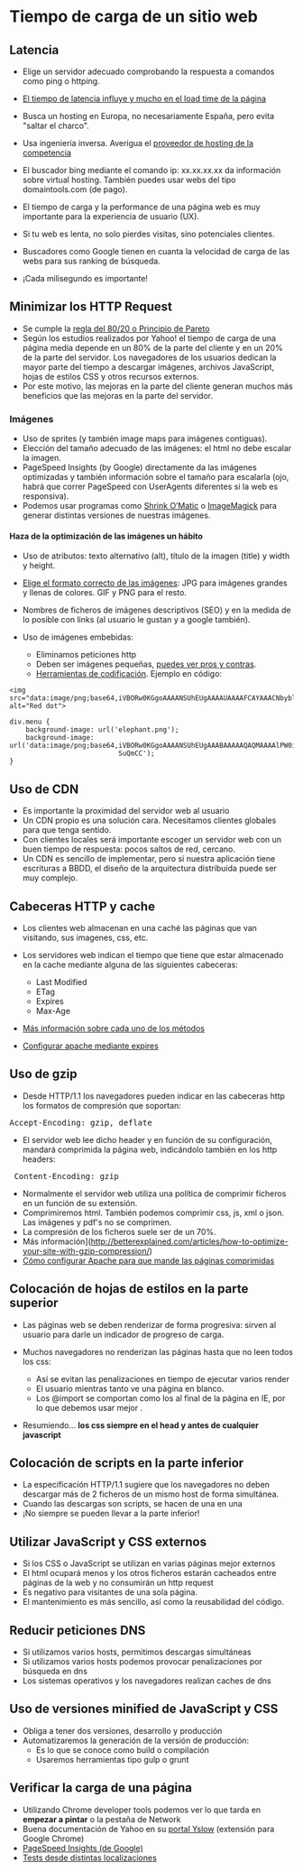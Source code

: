 # Tiempo de carga de un sitio web


## Latencia
- Elige un servidor adecuado comprobando la respuesta a comandos como ping o httping.
- [El tiempo de latencia influye y mucho en el load time de la página](http://www.igvita.com/2012/07/19/latency-the-new-web-performance-bottleneck/) 
- Busca un hosting en Europa, no necesariamente España, pero evita "saltar el charco".
- Usa ingeniería inversa. Averigua el [proveedor de hosting de la competencia](http://www.maxmind.com/en/geolocation_landing)
- El buscador bing mediante el comando ip: xx.xx.xx.xx da información sobre virtual hosting. También puedes usar webs del tipo domaintools.com (de pago).


- El tiempo de carga y la performance de una página web es muy importante para la experiencia de usuario (UX). 
- Si tu web es lenta, no solo pierdes visitas, sino potenciales clientes.
- Buscadores como Google tienen en cuanta la velocidad de carga de las webs para sus ranking de búsqueda.
- ¡Cada milisegundo es importante!


## Minimizar los HTTP Request
- Se cumple la [regla del 80/20 o Principio de Pareto](http://es.wikipedia.org/wiki/Principio_de_Pareto) 
- Según los estudios realizados por Yahoo! el tiempo de carga de una página media depende en un 80% de la parte del cliente y en un 20% de la parte del servidor. Los navegadores de los usuarios dedican la mayor parte del tiempo a descargar imágenes, archivos JavaScript, hojas de estilos CSS y otros recursos externos.
- Por este motivo, las mejoras en la parte del cliente generan muchos más beneficios que las mejoras en la parte del servidor.


### Imágenes
- Uso de sprites (y también image maps para imágenes contiguas). 
- Elección del tamaño adecuado de las imágenes: el html no debe escalar la imagen.
- PageSpeed Insights (by Google) directamente da las imágenes optimizadas y también información sobre el tamaño para escalarla (ojo, habrá que correr PageSpeed con UserAgents diferentes si la web es responsiva).
- Podemos usar programas como [Shrink O’Matic](http://toki-woki.net/p/Shrink-O-Matic/) o [ImageMagick](http://www.imagemagick.org/) para generar distintas versiones de nuestras imágenes.


#### Haza de la optimización de las imágenes un hábito
- Uso de atributos: texto alternativo (alt), título de la imagen (title) y width y height.
- [Elige el formato correcto de las imágenes](http://www.websiteoptimization.com/speed/tweak/format/): JPG para imágenes grandes y llenas de colores. GIF y PNG para el resto.
- Nombres de ficheros de imágenes descriptivos (SEO) y en la medida de lo posible con links (al usuario le gustan y a google también).


- Uso de imágenes embebidas:
  - Eliminamos peticiones http
  - Deben ser imágenes pequeñas, [puedes ver pros y contras](http://en.wikipedia.org/wiki/Data_URI_scheme).
  - [Herramientas de codificación](http://www.motobit.com/util/base64-decoder-encoder.asp). Ejemplo en código:
```
<img src="data:image/png;base64,iVBORw0KGgoAAAANSUhEUgAAAAUAAAAFCAYAAACNbyblAAAAHElEQVQI12P4//8/w38GIAXDIBKE0DHxgljNBAAO9TXL0Y4OHwAAAABJRU5ErkJggg==" alt="Red dot">
```

```
div.menu {
    background-image: url('elephant.png');
    background-image:  url('data:image/png;base64,iVBORw0KGgoAAAANSUhEUgAAABAAAAAQAQMAAAAlPW0iAAAABlBMVEUAAAD///+l2Z/dAAAAM0lEQVR4nGP4/5/h/1+G/58ZDrAz3D/McH8yw83NDDeNGe4Ug9C9zwz3gVLMDA/A6P9/AFGGFyjOXZtQAAAAAElFTk
                           SuQmCC');
}
```


## Uso de CDN
- Es importante la proximidad del servidor web al usuario
- Un CDN propio es una solución cara. Necesitamos clientes globales para que tenga sentido.
- Con clientes locales será importante escoger un servidor web con un buen tiempo de respuesta: pocos saltos de red, cercano.
- Un CDN es sencillo de implementar, pero si nuestra aplicación tiene escrituras a BBDD, el diseño de la arquitectura distribuida puede ser muy complejo.


## Cabeceras HTTP y cache
- Los clientes web almacenan en una caché las páginas que van visitando, sus imagenes, css, etc.
- Los servidores web indican el tiempo que tiene que estar almacenado en la cache mediante alguna de las siguientes cabeceras:
  - Last Modified
  - ETag
  - Expires
  - Max-Age

- [Más información sobre cada uno de los métodos](http://betterexplained.com/articles/how-to-optimize-your-site-with-http-caching/)
- [Configurar apache mediante expires](http://cjohansen.no/en/apache/using_a_far_future_expires_header)


## Uso de gzip
- Desde HTTP/1.1 los navegadores pueden indicar en las cabeceras http los formatos de compresión que soportan:
<pre>Accept-Encoding: gzip, deflate</pre>
- El servidor web lee dicho header y en función de su configuración, mandará comprimida la página web, indicándolo también en los http headers:
<pre> Content-Encoding: gzip</pre>


- Normalmente el servidor web utiliza una política de comprimir ficheros en un función de su extensión. 
- Comprimiremos html. También podemos comprimir css, js, xml o json. Las imágenes y pdf's no se comprimen.
- La compresión de los ficheros suele ser de un 70%. 
- Más información](http://betterexplained.com/articles/how-to-optimize-your-site-with-gzip-compression/)
- [Cómo configurar Apache para que mande las páginas comprimidas](http://www.pontikis.net/blog/speed-up-your-website-with-gzip-compression)


## Colocación de hojas de estilos en la parte superior
- Las páginas web se deben renderizar de forma progresiva: sirven al usuario para darle un indicador de progreso de carga.
- Muchos navegadores no renderizan las páginas hasta que no leen todos los css:
  - Así se evitan las penalizaciones en tiempo de ejecutar varios render
  - El usuario mientras tanto ve una página en blanco.
  - Los @import se comportan como los <link> al final de la página en IE, por lo que debemos usar mejor <link>.

- Resumiendo... **los css siempre en el head y antes de cualquier javascript**


## Colocación de scripts en la parte inferior
- La especificación HTTP/1.1 sugiere que los navegadores no deben descargar más de 2 ficheros de un mismo host de forma simultánea. 
- Cuando las descargas son scripts, se hacen de una en una
- ¡No siempre se pueden llevar a la parte inferior!


## Utilizar JavaScript y CSS externos
- Si los CSS o JavaScript se utilizan en varias páginas mejor externos
- El html ocupará menos y los otros ficheros estarán cacheados entre páginas de la web y no consumirán un http request
- Es negativo para visitantes de una sola página.
- El mantenimiento es más sencillo, así como la reusabilidad del código.


## Reducir peticiones DNS
- Si utilizamos varios hosts, permitimos descargas simultáneas
- Si utilizamos varios hosts podemos provocar penalizaciones por búsqueda en dns
- Los sistemas operativos y los navegadores realizan caches de dns


## Uso de versiones minified de JavaScript y CSS
- Obliga a tener dos versiones, desarrollo y producción
- Automatizaremos la generación de la versión de producción:
   - Es lo que se conoce como build o compilación
   - Usaremos herramientas tipo gulp o grunt



## Verificar la carga de una página
- Utilizando Chrome developer tools podemos ver lo que tarda en **empezar a pintar** o la pestaña de Network
- Buena documentación de Yahoo en su [portal Yslow](http://yslow.es/) (extensión para Google Chrome)
- [PageSpeed Insights (de Google)](https://developers.google.com/speed/pagespeed/insights/)
- [Tests desde distintas localizaciones](http://www.webpagetest.org/) 




